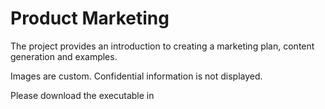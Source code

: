 # Product Marketing

The project provides an introduction to creating a marketing plan, content generation and examples.

Images are custom. Confidential information is not displayed.

Please download the executable in 
